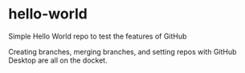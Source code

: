 # hello-world

Simple Hello World repo to test the features of GitHub

Creating branches, merging branches, and setting repos with GitHub Desktop are all on the docket.
